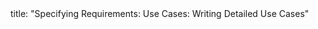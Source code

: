 <frontmatter>
title: "Specifying Requirements: Use Cases: Writing Detailed Use Cases"
</frontmatter>

<include src="unit-inPage-asFlat.md" boilerplate />